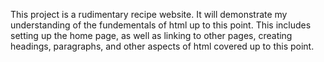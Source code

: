 This project is a rudimentary recipe website. It 
will demonstrate my understanding of the 
fundementals of html up to this point. This 
includes setting up the home page, as well as 
linking to other pages, creating headings, 
paragraphs, and other aspects of html covered up 
to this point.
